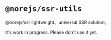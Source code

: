 # `@norejs/ssr-utils`

@norejs/ssr lightweight、universal SSR solution;

It's work in progress. Please don't use it yet.
